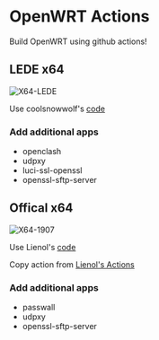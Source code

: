 # OpenWRT Actions

Build OpenWRT using github actions!

## LEDE x64

![X64-LEDE](https://github.com/alecthw/openwrt-actions/workflows/X64-LEDE/badge.svg)

Use coolsnowwolf's [code](https://github.com/coolsnowwolf/lede)

### Add additional apps

- openclash
- udpxy
- luci-ssl-openssl
- openssl-sftp-server

## Offical x64

![X64-1907](https://github.com/alecthw/openwrt-actions/workflows/X64-1907/badge.svg)

Use Lienol's [code](https://github.com/Lienol/openwrt)

Copy action from [Lienol's Actions](https://github.com/Lienol/openwrt-actions)

### Add additional apps

- passwall
- udpxy
- openssl-sftp-server
